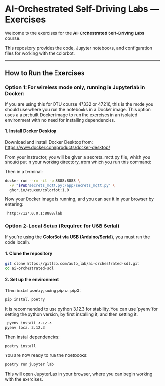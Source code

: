 # AI-Orchestrated Self-Driving Labs — Exercises

Welcome to the exercises for the **AI-Orchestrated Self-Driving Labs** course.

This repository provides the code, Jupyter notebooks, and configuration files for working with the colorbot.

---

## How to Run the Exercises

### Option 1: For wireless mode only, running in Jupyterlab in Docker:

If you are using this for DTU course 47332 or 47216, this is the mode you should use where you run the notebooks in a Docker image. This option uses a a prebuilt Docker image to run the exercises in an isolated environment with no need for installing dependencies.

#### 1. Install Docker Desktop

Download and install Docker Desktop from:  
https://www.docker.com/products/docker-desktop/

From your instructor, you will be given a secrets_mqtt.py file, which you should put in your working directory, from which you run this command:

Then in a terminal:
```bash
docker run --rm -it -p 8888:8888 \
  -v "$PWD/secrets_mqtt.py:/app/secrets_mqtt.py" \
  ghcr.io/atuxen/colorbot:1.0

```

Now your Docker image is running, and you can see it in your browser by entering:
```bash
 http://127.0.0.1:8888/lab
 ```

### Option 2: Local Setup (Required for USB Serial)

If you're using the **ColorBot via USB (Arduino/Serial)**, you must run the code locally.

#### 1. Clone the repository

```bash
git clone https://gitlab.com/auto_lab/ai-orchestrated-sdl.git
cd ai-orchestrated-sdl
```

####  2. Set up the environment
Then install poetry, using pip or pip3:

```bash
pip install poetry
```

It is recommended to use python 3.12.3 for stability. You can use ´pyenv´for setting the python version, by first installing it, and then setting it. 

```bash
 pyenv install 3.12.3  
pyenv local 3.12.3
 ```

Then install dependencies:
```bash
poetry install
```

You are now ready to run the noetbooks:
```bash
poetry run jupyter lab
```

This will open JupyterLab in your browser, where you can begin working with the exercises.
